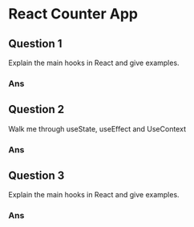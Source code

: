 # React Counter App


## Question 1

Explain the main hooks in React and give examples.

### Ans


## Question 2

Walk me through useState, useEffect and UseContext

### Ans


## Question 3

Explain the main hooks in React and give examples.

### Ans



